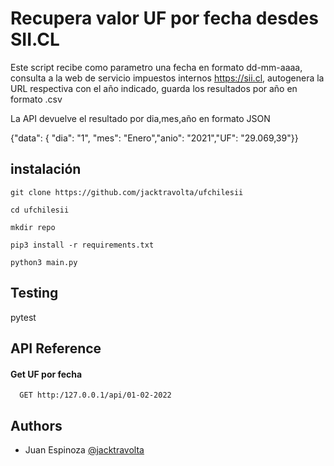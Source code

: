 
# Recupera valor UF por fecha desdes SII.CL

Este script recibe como parametro una fecha en formato dd-mm-aaaa,
consulta a la web de servicio impuestos internos https://sii.cl, 
autogenera la URL respectiva con el año indicado, guarda los resultados por año en formato .csv

La API devuelve el resultado por dia,mes,año en formato JSON

{"data": { "dia": "1", "mes": "Enero","anio": "2021","UF": "29.069,39"}}

## instalación
```
git clone https://github.com/jacktravolta/ufchilesii

cd ufchilesii

mkdir repo

pip3 install -r requirements.txt

python3 main.py
```
## Testing

pytest

## API Reference

#### Get UF por fecha

```https
  GET http:/127.0.0.1/api/01-02-2022
```

## Authors

- Juan Espinoza [@jacktravolta](https://github.com/jacktravolta/) 
